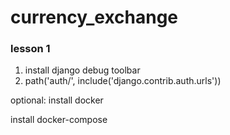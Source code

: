 # currency_exchange

### lesson 1
1. install django debug toolbar
2. path('auth/', include('django.contrib.auth.urls'))

optional:
  install docker
  
  install docker-compose
  